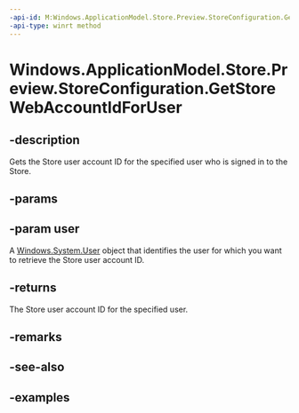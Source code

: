 ```yaml
---
-api-id: M:Windows.ApplicationModel.Store.Preview.StoreConfiguration.GetStoreWebAccountIdForUser(Windows.System.User)
-api-type: winrt method
---
```


<!-- Method syntax.
public string StoreConfiguration.GetStoreWebAccountIdForUser(User user)
-->

# Windows.ApplicationModel.Store.Preview.StoreConfiguration.GetStoreWebAccountIdForUser

## -description
Gets the Store user account ID for the specified user who is signed in to the Store.

## -params

## -param user
A [Windows.System.User](../windows.system/user.md) object that identifies the user for which you want to retrieve the Store user account ID.

## -returns
The Store user account ID for the specified user.

## -remarks

## -see-also

## -examples
